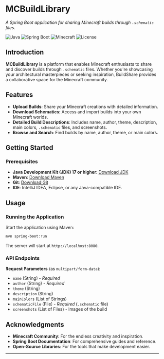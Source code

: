# MCBuildLibrary

*A Spring Boot application for sharing Minecraft builds through `.schematic` files.*

![Java](https://img.shields.io/badge/Java-ED8B00?style=flat-square&logo=java&logoColor=white)
![Spring Boot](https://img.shields.io/badge/SpringBoot-6DB33F?style=flat-square&logo=springboot&logoColor=white)
![Minecraft](https://img.shields.io/badge/Minecraft-62B47A?style=flat-square&logo=minecraft&logoColor=white)
![License](https://img.shields.io/badge/License-MIT-blue.svg)

## Introduction

**MCBuildLibrary** is a platform that enables Minecraft enthusiasts to share and discover builds through `.schematic` files. Whether you're showcasing your architectural masterpieces or seeking inspiration, BuildShare provides a collaborative space for the Minecraft community.

## Features

- **Upload Builds**: Share your Minecraft creations with detailed information.
- **Download Schematics**: Access and import builds into your own Minecraft worlds.
- **Detailed Build Descriptions**: Includes name, author, theme, description, main colors, `.schematic` files, and screenshots.
- **Browse and Search**: Find builds by name, author, theme, or main colors.

## Getting Started

### Prerequisites

- **Java Development Kit (JDK) 17 or higher**: [Download JDK](https://www.oracle.com/java/technologies/javase-jdk11-downloads.html)
- **Maven**: [Download Maven](https://maven.apache.org/download.cgi)
- **Git**: [Download Git](https://git-scm.com/downloads)
- **IDE**: IntelliJ IDEA, Eclipse, or any Java-compatible IDE.

## Usage

### Running the Application

Start the application using Maven:

```bash
mvn spring-boot:run
```

The server will start at `http://localhost:8080`.

### API Endpoints

**Request Parameters** (as `multipart/form-data`):

- `name` (String) - *Required*
- `author` (String) - *Required*
- `theme` (String)
- `description` (String)
- `mainColors` (List of Strings)
- `schematicFile` (File) - *Required* (`.schematic` file)
- `screenshots` (List of Files) - Images of the build

## Acknowledgments

- **Minecraft Community**: For the endless creativity and inspiration.
- **Spring Boot Documentation**: For comprehensive guides and reference.
- **Open-Source Libraries**: For the tools that make development easier.

---
